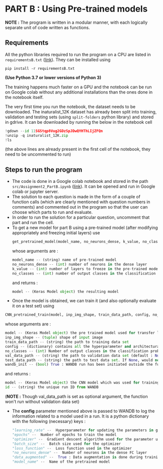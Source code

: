 # PART B : Using Pre-trained models

**NOTE :** The program is written in a modular manner, with each logically separate unit of code written as functions.  

## Requirements
All the python libraries required to run the program on a CPU are listed in `requirementsB.txt` ([link](requirementsB.txt)).
They can be installed using 
```shell
pip install -r requirementsB.txt
```
**(Use Python 3.7 or lower versions of Python 3)**

The training happens much faster on a GPU and the notebook can be run on Google colab without any additional installations than the ones done in the notebook itself.

The very first time you run the notebook, the dataset needs to be downloaded. The inaturalist_12K dataset has already been split into training, validation and testing sets (using `split-folders` python library) and stored in gdrive. It can be downloaded by running the below in the notebook cell 
```python
!gdown --id 11SGStqp8Vug2GDzSpJDwQYHThLIjZFQn
!unzip -q inaturalist_12K.zip
!ls
```
(the above lines are already present in the first cell of the notebook, they need to be uncommented to run)


## Steps to run the program
- The code is done in a Google colab notebook and stored in the path `src/Assignment2_PartB.ipynb` ([link](src/Assignment2_PartB.ipynb)). It can be opened and run in Google colab or jupyter server.
- The solution to each question is made in the form of a couple of function calls (which are clearly mentioned with question numbers in comments) and commented out in the program so that the user can choose which parts to run and evaluate.
- In order to run the solution for a particular question, uncomment that part and run the cell.
- To get a new model for part B using a pre-trained model (after modifying appropriately and freezing initial layers) use 
  ```python
  get_pretrained_model(model_name, no_neurons_dense, k_value, no_classes)
  ```
  whose arguments are :
  ```python
  model_name -- (string) name of pre-trained model
  no_neurons_dense -- (int) number of neurons in the dense layer
  k_value -- (int) number of layers to freeze in the pre-trained model
  no_classes -- (int) number of output classes in the classification problem (default : 10)
  ```
  and returns :
  ```python
  model -- (Keras Model object) the resulting model
  ```
- Once the model is obtained, we can train it (and also optionally evaluate it on a test set) using
```python
CNN_pretrained_train(model, inp_img_shape, train_data_path, config, no_classes, val_data_path, test_data_path, wandb_init)
```
whose arguments are :
  ```python
  model -- (Keras Model object) the pre trained model used for transfer learning
  inp_img_shape -- (tuple) shape of input image
  train_data_path -- (string) the path to training data set
  config -- (dictionary) contains all the hyperparameter and architectural configurations used for the model 
  no_classes -- (int) Number of output classes in the classification problem (default : 10)
  val_data_path -- (string) the path to validation data set (default : None)
  test_data_path -- (string) the path to test data set. If None, would not evaluate the model on test data set (default : None)
  wandb_init -- (bool) True : WANDB run has been initiated outside the function | False : WANDB run not initiated (default : True)
  ```
  and returns :
  ```python
  model -- (Keras Model object) the CNN model which was used for training and/or testing
  id -- (string) the unique run ID from WANDB
  ```
  (**NOTE :** Though val_data_path is set as optional argument, the function won't run without validation data set)
- The <b>config</b> parameter mentioned above is passed to WANDB to log the information related to a model used in a run. It is a python dictionary with the following (necessary) keys :
  ```python
  "learning_rate" --  Hyperparameter for updating the parameters in gradient descent
  "epochs" --  Number of epochs to train the model   
  "optimizer" --  Gradient descent algorithm used for the parameter updation
  "batch_size" --  Batch size used for the optimizer
  "loss_function" --  Loss function used in the optimizer
  "no_neurons_dense" --  Number of neurons in the dense FC layer
  "data_augmented" --  True : Data augmentation is done during training | False : No data augmentation done
  "model_name" --  Name of the pretrained model
  ```
